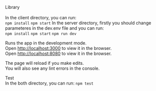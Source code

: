 Library<br />  
In the client directory, you can run:<br /> 
`npm install`
`npm start` 
In the server directory, firstly you should change parameteres in the dev.env file and you can run:<br /> 
`npm install`
`npm start`
`npm run dev`

Runs the app in the development mode.<br />
Open [http://localhost:3000](http://localhost:3000) to view it in the browser.<br /> 
Open [http://localhost:8080](http://localhost:8080) to view it in the browser.<br />

The page will reload if you make edits.<br />
You will also see any lint errors in the console.<br />

Test<br />
In the both directory, you can run:
`npm test`
